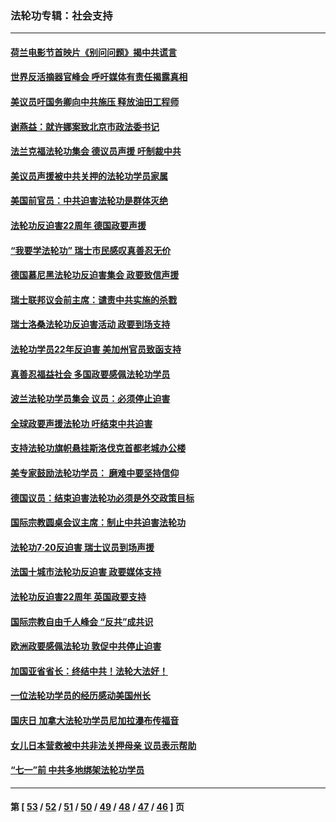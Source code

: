 ### 法轮功专辑：社会支持
---
#### [荷兰电影节首映片《别问问题》揭中共谎言](../../pages/nf4386/n13321179.md?10230430) 
#### [世界反活摘器官峰会 呼吁媒体有责任揭露真相](../../pages/nf4386/n13264475.md?10230430) 
#### [美议员吁国务卿向中共施压 释放油田工程师](../../pages/nf4386/n13233845.md?10230430) 
#### [谢燕益：就许娜案致北京市政法委书记](../../pages/nf4386/n13182701.md?10230430) 
#### [法兰克福法轮功集会 德议员声援 吁制裁中共](../../pages/nf4386/n13175975.md?10230430) 
#### [美议员声援被中共关押的法轮功学员家属](../../pages/nf4386/n13158310.md?10230430) 
#### [美国前官员：中共迫害法轮功是群体灭绝](../../pages/nf4386/n13157750.md?10230430) 
#### [法轮功反迫害22周年 德国政要声援](../../pages/nf4386/n13143632.md?10230430) 
#### [“我要学法轮功” 瑞士市民感叹真善忍无价](../../pages/nf4386/n13129633.md?10230430) 
#### [德国慕尼黑法轮功反迫害集会 政要致信声援](../../pages/nf4386/n13129148.md?10230430) 
#### [瑞士联邦议会前主席：谴责中共实施的杀戮](../../pages/nf4386/n13127336.md?10230430) 
#### [瑞士洛桑法轮功反迫害活动 政要到场支持](../../pages/nf4386/n13119398.md?10230430) 
#### [法轮功学员22年反迫害 美加州官员致函支持](../../pages/nf4386/n13118879.md?10230430) 
#### [真善忍福益社会 多国政要感佩法轮功学员](../../pages/nf4386/n13116951.md?10230430) 
#### [波兰法轮功学员集会 议员：必须停止迫害](../../pages/nf4386/n13116685.md?10230430) 
#### [全球政要声援法轮功 吁结束中共迫害](../../pages/nf4386/n13114441.md?10230430) 
#### [支持法轮功旗帜悬挂斯洛伐克首都老城办公楼](../../pages/nf4386/n13112261.md?10230430) 
#### [美专家鼓励法轮功学员： 磨难中要坚持信仰](../../pages/nf4386/n13108359.md?10230430) 
#### [德国议员：结束迫害法轮功必须是外交政策目标](../../pages/nf4386/n13109600.md?10230430) 
#### [国际宗教圆桌会议主席：制止中共迫害法轮功](../../pages/nf4386/n13108177.md?10230430) 
#### [法轮功7·20反迫害 瑞士议员到场声援](../../pages/nf4386/n13107072.md?10230430) 
#### [法国十城市法轮功反迫害 政要媒体支持](../../pages/nf4386/n13104833.md?10230430) 
#### [法轮功反迫害22周年 英国政要支持](../../pages/nf4386/n13091349.md?10230430) 
#### [国际宗教自由千人峰会 “反共”成共识](../../pages/nf4386/n13091403.md?10230430) 
#### [欧洲政要感佩法轮功 敦促中共停止迫害](../../pages/nf4386/n13090743.md?10230430) 
#### [加国亚省省长：终结中共！法轮大法好！](../../pages/nf4386/n13084394.md?10230430) 
#### [一位法轮功学员的经历感动美国州长](../../pages/nf4386/n13078953.md?10230430) 
#### [国庆日 加拿大法轮功学员尼加拉瀑布传福音](../../pages/nf4386/n13064493.md?10230430) 
#### [女儿日本营救被中共非法关押母亲 议员表示帮助](../../pages/nf4386/n13053042.md?10230430) 
#### [“七一”前 中共多地绑架法轮功学员](../../pages/nf4386/n13045655.md?10230430) 

---
#### 第 [ [53](./53.md?10230430) / [52](./52.md?10230430) / [51](./51.md?10230430) / [50](./50.md?10230430) / [49](./49.md?10230430) / [48](./48.md?10230430) / [47](./47.md?10230430) / [46](./46.md?10230430) ] 页
